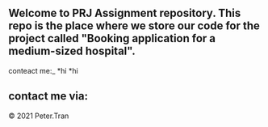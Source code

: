 ## Welcome to PRJ Assignment repository. This repo is the place where we store our code for the project called "Booking application for a medium-sized hospital".

conteact me:_
*hi
*hi

## contact me via:
[My facebook]: (//facebook.com)  
[My email]:(hongquantran.FPT@gmail.com)

© 2021 Peter.Tran
